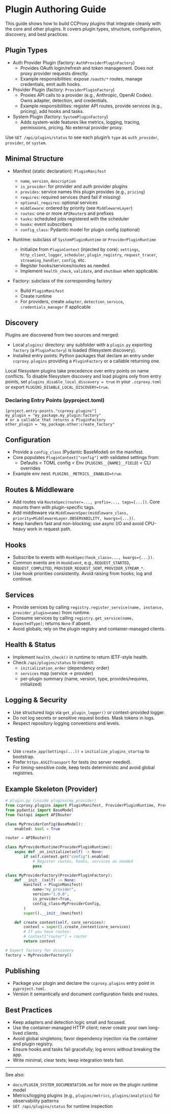 # Plugin Authoring Guide

This guide shows how to build CCProxy plugins that integrate cleanly with the core and other plugins. It covers plugin types, structure, configuration, discovery, and best practices.

## Plugin Types

- Auth Provider Plugin (factory: `AuthProviderPluginFactory`)
  - Provides OAuth login/refresh and token management. Does not proxy provider requests directly.
  - Example responsibilities: expose `/oauth/*` routes, manage credentials, emit auth hooks.
- Provider Plugin (factory: `ProviderPluginFactory`)
  - Proxies API calls to a provider (e.g., Anthropic, OpenAI Codex). Owns adapter, detection, and credentials.
  - Example responsibilities: register API routes, provide services (e.g., pricing), add hooks and tasks.
- System Plugin (factory: `SystemPluginFactory`)
  - Adds system-wide features like metrics, logging, tracing, permissions, pricing. No external provider proxy.

Use `GET /api/plugins/status` to see each plugin’s `type` as `auth_provider`, `provider`, or `system`.

## Minimal Structure

- Manifest (static declaration): `PluginManifest`
  - `name`, `version`, `description`
  - `is_provider`: for provider and auth provider plugins
  - `provides`: service names this plugin provides (e.g., `pricing`)
  - `requires`: required services (hard fail if missing)
  - `optional_requires`: optional services
  - `middleware`: ordered by priority (see `MiddlewareLayer`)
  - `routes`: one or more `APIRouter`s and prefixes
  - `tasks`: scheduled jobs registered with the scheduler
  - `hooks`: event subscribers
  - `config_class`: Pydantic model for plugin config (optional)

- Runtime: subclass of `SystemPluginRuntime` or `ProviderPluginRuntime`
  - Initialize from `PluginContext` (injected by core): `settings`, `http_client`, `logger`, `scheduler`, `plugin_registry`, `request_tracer`, `streaming_handler`, `config`, etc.
  - Register hooks/services/routes as needed.
  - Implement `health_check`, `validate`, and `shutdown` when applicable.

- Factory: subclass of the corresponding factory
  - Build `PluginManifest`
  - Create runtime
  - For providers, create `adapter`, `detection_service`, `credentials_manager` if applicable

## Discovery

Plugins are discovered from two sources and merged:
- Local `plugins/` directory: any subfolder with a `plugin.py` exporting `factory` (a `PluginFactory`) is loaded (filesystem discovery).
- Installed entry points: Python packages that declare an entry under `ccproxy.plugins` providing a `PluginFactory` or a callable returning one.

Local filesystem plugins take precedence over entry points on name conflicts. To disable filesystem discovery and load plugins only from entry points, set `plugins_disable_local_discovery = true` in your `.ccproxy.toml` or export `PLUGINS_DISABLE_LOCAL_DISCOVERY=true`.

### Declaring Entry Points (pyproject.toml)

```
[project.entry-points."ccproxy.plugins"]
my_plugin = "my_package.my_plugin:factory"
# or a callable that returns a PluginFactory
other_plugin = "my_package.other:create_factory"
```

## Configuration

- Provide a `config_class` (Pydantic BaseModel) on the manifest.
- Core populates `PluginContext["config"]` with validated settings from:
  - Defaults < TOML config < Env (`PLUGINS__{NAME}__FIELD`) < CLI overrides
- Example env nest: `PLUGINS__METRICS__ENABLED=true`.

## Routes & Middleware

- Add routes via `RouteSpec(router=..., prefix=..., tags=[...])`. Core mounts them with plugin-specific tags.
- Add middleware via `MiddlewareSpec(middleware_class, priority=MiddlewareLayer.OBSERVABILITY, kwargs={...})`.
- Keep handlers fast and non-blocking; use async I/O and avoid CPU-heavy work in request path.

## Hooks

- Subscribe to events with `HookSpec(hook_class=..., kwargs={...})`.
- Common events are in `HookEvent`, e.g., `REQUEST_STARTED`, `REQUEST_COMPLETED`, `PROVIDER_REQUEST_SENT`, `PROVIDER_STREAM_*`.
- Use hook priorities consistently. Avoid raising from hooks; log and continue.

## Services

- Provide services by calling `registry.register_service(name, instance, provider_plugin=name)` from runtime.
- Consume services by calling `registry.get_service(name, ExpectedType)`; returns `None` if absent.
- Avoid globals; rely on the plugin registry and container-managed clients.

## Health & Status

- Implement `health_check()` in runtime to return IETF-style health.
- Check `/api/plugins/status` to inspect:
  - `initialization_order` (dependency order)
  - `services` map (service -> provider)
  - per-plugin summary (name, version, type, provides/requires, initialized)

## Logging & Security

- Use structured logs via `get_plugin_logger()` or context-provided logger.
- Do not log secrets or sensitive request bodies. Mask tokens in logs.
- Respect repository logging conventions and levels.

## Testing

- Use `create_app(Settings(...))` + `initialize_plugins_startup` to bootstrap.
- Prefer `httpx.ASGITransport` for tests (no server needed).
- For timing-sensitive code, keep tests deterministic and avoid global registries.

## Example Skeleton (Provider)

```python
# plugin.py (inside plugins/my_provider)
from ccproxy.plugins import PluginManifest, ProviderPluginRuntime, ProviderPluginFactory
from pydantic import BaseModel
from fastapi import APIRouter

class MyProviderConfig(BaseModel):
    enabled: bool = True

router = APIRouter()

class MyProviderRuntime(ProviderPluginRuntime):
    async def _on_initialize(self) -> None:
        if self.context.get("config").enabled:
            # Register routes, hooks, services as needed
            pass

class MyProviderFactory(ProviderPluginFactory):
    def __init__(self) -> None:
        manifest = PluginManifest(
            name="my_provider",
            version="1.0.0",
            is_provider=True,
            config_class=MyProviderConfig,
        )
        super().__init__(manifest)

    def create_context(self, core_services):
        context = super().create_context(core_services)
        # If you have routes:
        # context["router"] = router
        return context

# Export factory for discovery
factory = MyProviderFactory()
```

## Publishing

- Package your plugin and declare the `ccproxy.plugins` entry point in `pyproject.toml`.
- Version it semantically and document configuration fields and routes.

## Best Practices

- Keep adapters and detection logic small and focused.
- Use the container-managed HTTP client; never create your own long-lived clients.
- Avoid global singletons; favor dependency injection via the container and plugin registry.
- Ensure hooks and tasks fail gracefully; log errors without breaking the app.
- Write minimal, clear tests; keep integration tests fast.

---

See also:
- `docs/PLUGIN_SYSTEM_DOCUMENTATION.md` for more on the plugin runtime model
- Metrics/logging plugins (e.g., `plugins/metrics`, `plugins/analytics`) for observability patterns
- `GET /api/plugins/status` for runtime inspection
